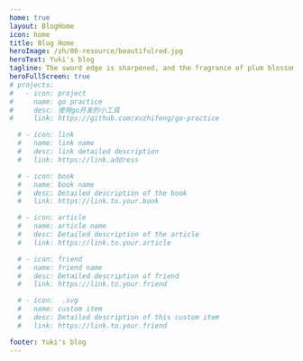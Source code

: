 ```yaml
---
home: true
layout: BlogHome
icon: home
title: Blog Home
heroImage: /zh/00-resource/beautifulred.jpg
heroText: Yuki's blog
tagline: The sword edge is sharpened, and the fragrance of plum blossoms comes from the bitter cold
heroFullScreen: true
# projects:
#   - icon: project
#     name: go practice
#     desc: 使用go开发的小工具
#     link: https://github.com/xvzhifeng/go-practice

  # - icon: link
  #   name: link name
  #   desc: link detailed description
  #   link: https://link.address

  # - icon: book
  #   name: book name
  #   desc: Detailed description of the book
  #   link: https://link.to.your.book

  # - icon: article
  #   name: article name
  #   desc: Detailed description of the article
  #   link: https://link.to.your.article

  # - icon: friend
  #   name: friend name
  #   desc: Detailed description of friend
  #   link: https://link.to.your.friend

  # - icon:  .svg
  #   name: custom item
  #   desc: Detailed description of this custom item
  #   link: https://link.to.your.friend

footer: Yuki's blog
---
```


<!-- This is a blog home page demo.

To use this layout, you should set both `layout: BlogHome` and `home: true` in the page front matter.

For related configuration docs, please see [blog homepage](https://theme-hope.vuejs.press/guide/blog/home/). -->
